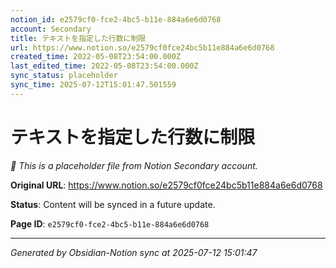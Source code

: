 ```yaml
---
notion_id: e2579cf0-fce2-4bc5-b11e-884a6e6d0768
account: Secondary
title: テキストを指定した行数に制限
url: https://www.notion.so/e2579cf0fce24bc5b11e884a6e6d0768
created_time: 2022-05-08T23:54:00.000Z
last_edited_time: 2022-05-08T23:54:00.000Z
sync_status: placeholder
sync_time: 2025-07-12T15:01:47.501559
---
```


# テキストを指定した行数に制限

*🔄 This is a placeholder file from Notion Secondary account.*

**Original URL**: https://www.notion.so/e2579cf0fce24bc5b11e884a6e6d0768

**Status**: Content will be synced in a future update.

**Page ID**: `e2579cf0-fce2-4bc5-b11e-884a6e6d0768`

---

*Generated by Obsidian-Notion sync at 2025-07-12 15:01:47*
